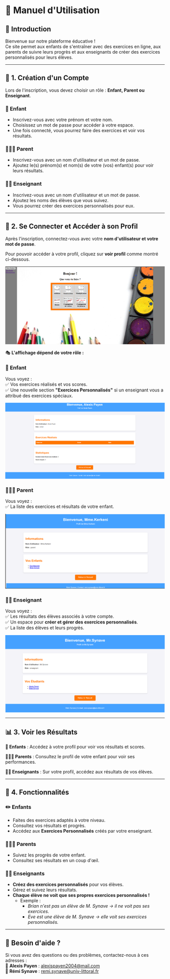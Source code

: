 # 📖 Manuel d'Utilisation

## 🏡 Introduction

Bienvenue sur notre plateforme éducative !  
Ce site permet aux enfants de s'entraîner avec des exercices en ligne, aux parents de suivre leurs progrès et aux enseignants de créer des exercices personnalisés pour leurs élèves.

---

## 📝 1. Création d'un Compte

Lors de l'inscription, vous devez choisir un rôle : **Enfant, Parent ou Enseignant**.  

### 👦 Enfant  
- Inscrivez-vous avec votre prénom et votre nom.  
- Choisissez un mot de passe pour accéder à votre espace.  
- Une fois connecté, vous pourrez faire des exercices et voir vos résultats.  

### 👨‍👩‍👧 Parent  
- Inscrivez-vous avec un nom d'utilisateur et un mot de passe.  
- Ajoutez le(s) prénom(s) et nom(s) de votre (vos) enfant(s) pour voir leurs résultats.  

### 👨‍🏫 Enseignant  
- Inscrivez-vous avec un nom d'utilisateur et un mot de passe.  
- Ajoutez les noms des élèves que vous suivez.  
- Vous pourrez créer des exercices personnalisés pour eux.  

---

## 🔑 2. Se Connecter et Accéder à son Profil  

Après l'inscription, connectez-vous avec votre **nom d'utilisateur et votre mot de passe**.

Pour pouvoir accéder à votre profil, cliquez sur **voir profil** comme montré ci-dessous.

![Profil](image/ProfilAcceuil.png)

🎭 **L'affichage dépend de votre rôle :**  

### 👦 Enfant  
Vous voyez :  
✅ Vos exercices réalisés et vos scores.  
✅ Une nouvelle section **"Exercices Personnalisés"** si un enseignant vous a attribué des exercices spéciaux.  

![ProfilEnfant](image/ProfilEnfant.png)

### 👨‍👩‍👧 Parent  
Vous voyez :  
✅ La liste des exercices et résultats de votre enfant. 

![Profilparent](image/profilparent.png)

### 👨‍🏫 Enseignant  
Vous voyez :  
✅ Les résultats des élèves associés à votre compte.  
✅ Un espace pour **créer et gérer des exercices personnalisés**.  
✅ La liste des élèves et leurs progrès.  

![alt text](image/PorfilEnseignant.png)

---

## 📊 3. Voir les Résultats

**👦 Enfants** : Accédez à votre profil pour voir vos résultats et scores.  

**👨‍👩‍👧 Parents** : Consultez le profil de votre enfant pour voir ses performances.  

**👨‍🏫 Enseignants** : Sur votre profil, accédez aux résultats de vos élèves.  

---

## 🎯 4. Fonctionnalités  

### ✏️ Enfants  
- Faites des exercices adaptés à votre niveau.  
- Consultez vos résultats et progrès.  
- Accédez aux **Exercices Personnalisés** créés par votre enseignant.  

### 👨‍👩‍👧 Parents  
- Suivez les progrès de votre enfant.  
- Consultez ses résultats en un coup d'œil.  

### 👨‍🏫 Enseignants  
- **Créez des exercices personnalisés** pour vos élèves.  
- Gérez et suivez leurs résultats.  
- **Chaque élève ne voit que ses propres exercices personnalisés !**  
  - Exemple :  
    - *Brian n'est pas un élève de M. Synave → il ne voit pas ses exercices.*  
    - *Eve est une élève de M. Synave → elle voit ses exercices personnalisés.*  

---

## 📧 Besoin d'aide ?  

Si vous avez des questions ou des problèmes, contactez-nous à ces adresses :  
📩 **Alexis Payen** : [alexispayen2004@mail.com](mailto:alexispayen2004@mail.com)  
📩 **Rémi Synave** : remi.synave@univ-littoral.fr


